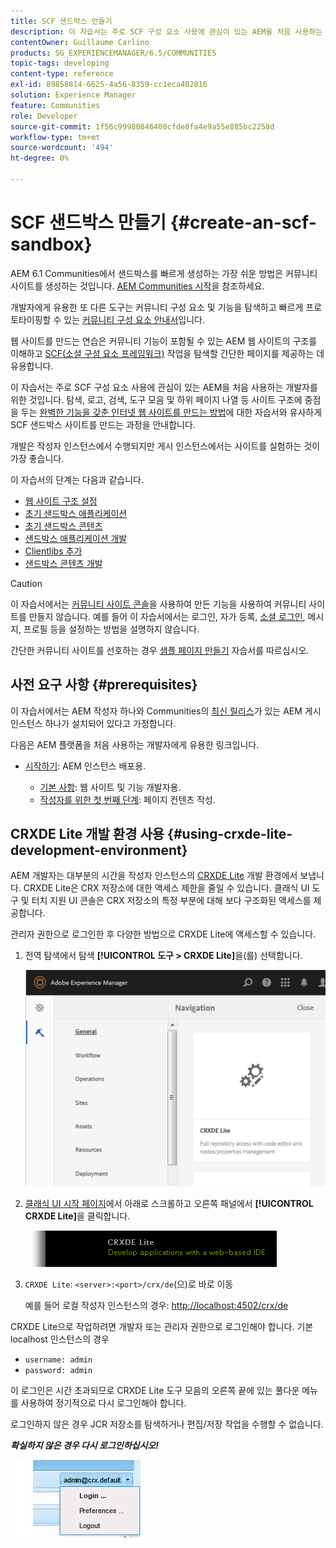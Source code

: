 ```yaml
---
title: SCF 샌드박스 만들기
description: 이 자습서는 주로 SCF 구성 요소 사용에 관심이 있는 AEM을 처음 사용하는 개발자를 위한 것입니다. SCF 샌드박스 사이트를 만드는 과정을 안내합니다
contentOwner: Guillaume Carlino
products: SG_EXPERIENCEMANAGER/6.5/COMMUNITIES
topic-tags: developing
content-type: reference
exl-id: 89858814-6625-4a56-8359-cc1eca402816
solution: Experience Manager
feature: Communities
role: Developer
source-git-commit: 1f56c99980846400cfde8fa4e9a55e885bc2258d
workflow-type: tm+mt
source-wordcount: '494'
ht-degree: 0%

---
```


# SCF 샌드박스 만들기  {#create-an-scf-sandbox}

AEM 6.1 Communities에서 샌드박스를 빠르게 생성하는 가장 쉬운 방법은 커뮤니티 사이트를 생성하는 것입니다. [AEM Communities 시작](getting-started.md)을 참조하세요.

개발자에게 유용한 또 다른 도구는 커뮤니티 구성 요소 및 기능을 탐색하고 빠르게 프로토타이핑할 수 있는 [커뮤니티 구성 요소 안내서](components-guide.md)입니다.

웹 사이트를 만드는 연습은 커뮤니티 기능이 포함될 수 있는 AEM 웹 사이트의 구조를 이해하고 [SCF(소셜 구성 요소 프레임워크)](scf.md) 작업을 탐색할 간단한 페이지를 제공하는 데 유용합니다.

이 자습서는 주로 SCF 구성 요소 사용에 관심이 있는 AEM을 처음 사용하는 개발자를 위한 것입니다. 탐색, 로고, 검색, 도구 모음 및 하위 페이지 나열 등 사이트 구조에 중점을 두는 [완벽한 기능을 갖춘 인터넷 웹 사이트를 만드는 방법](../../help/sites-developing/website.md)에 대한 자습서와 유사하게 SCF 샌드박스 사이트를 만드는 과정을 안내합니다.

개발은 작성자 인스턴스에서 수행되지만 게시 인스턴스에서는 사이트를 실험하는 것이 가장 좋습니다.

이 자습서의 단계는 다음과 같습니다.

* [웹 사이트 구조 설정](setup-website.md)
* [초기 샌드박스 애플리케이션](initial-app.md)
* [초기 샌드박스 콘텐츠](initial-content.md)
* [샌드박스 애플리케이션 개발](develop-app.md)
* [Clientlibs 추가](add-clientlibs.md)
* [샌드박스 콘텐츠 개발](develop-content.md)

>[!CAUTION]
>
>이 자습서에서는 [커뮤니티 사이트 콘솔](sites-console.md)을 사용하여 만든 기능을 사용하여 커뮤니티 사이트를 만들지 않습니다. 예를 들어 이 자습서에서는 로그인, 자가 등록, [소셜 로그인](social-login.md), 메시지, 프로필 등을 설정하는 방법을 설명하지 않습니다.
>
>간단한 커뮤니티 사이트를 선호하는 경우 [샘플 페이지 만들기](create-sample-page.md) 자습서를 따르십시오.

## 사전 요구 사항 {#prerequisites}

이 자습서에서는 AEM 작성자 하나와 Communities의 [최신 릴리스](deploy-communities.md#latest-releases)가 있는 AEM 게시 인스턴스 하나가 설치되어 있다고 가정합니다.

다음은 AEM 플랫폼을 처음 사용하는 개발자에게 유용한 링크입니다.

* [시작하기](../../help/sites-deploying/deploy.md#getting-started): AEM 인스턴스 배포용.

   * [기본 사항](../../help/sites-developing/the-basics.md): 웹 사이트 및 기능 개발자용.
   * [작성자를 위한 첫 번째 단계](../../help/sites-authoring/first-steps.md): 페이지 컨텐츠 작성.

## CRXDE Lite 개발 환경 사용 {#using-crxde-lite-development-environment}

AEM 개발자는 대부분의 시간을 작성자 인스턴스의 [CRXDE Lite](../../help/sites-developing/developing-with-crxde-lite.md) 개발 환경에서 보냅니다. CRXDE Lite은 CRX 저장소에 대한 액세스 제한을 줄일 수 있습니다. 클래식 UI 도구 및 터치 지원 UI 콘솔은 CRX 저장소의 특정 부분에 대해 보다 구조화된 액세스를 제공합니다.

관리자 권한으로 로그인한 후 다양한 방법으로 CRXDE Lite에 액세스할 수 있습니다.

1. 전역 탐색에서 탐색 **[!UICONTROL 도구 > CRXDE Lite]**&#x200B;을(를) 선택합니다.

   ![crxde-lite](assets/tools-crxde.png)

2. [클래식 UI 시작 페이지](http://localhost:4502/welcome.html)에서 아래로 스크롤하고 오른쪽 패널에서 **[!UICONTROL CRXDE Lite]**&#x200B;을 클릭합니다.

   ![classic-ui-crxde](assets/classic-ui-crxde.png)

3. `CRXDE Lite`: `<server>:<port>/crx/de`(으)로 바로 이동

   예를 들어 로컬 작성자 인스턴스의 경우: [http://localhost:4502/crx/de](http://localhost:4502/crx/de)

CRXDE Lite으로 작업하려면 개발자 또는 관리자 권한으로 로그인해야 합니다. 기본 localhost 인스턴스의 경우

* `username: admin`
* `password: admin`


이 로그인은 시간 초과되므로 CRXDE Lite 도구 모음의 오른쪽 끝에 있는 풀다운 메뉴를 사용하여 정기적으로 다시 로그인해야 합니다.

로그인하지 않은 경우 JCR 저장소를 탐색하거나 편집/저장 작업을 수행할 수 없습니다.

***확실하지 않은 경우 다시 로그인하십시오!***

![다시 로그인](assets/relogin.png)
